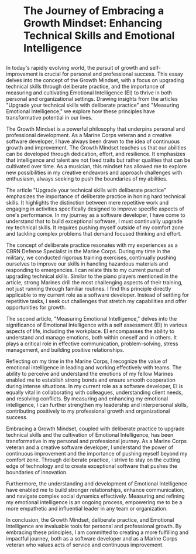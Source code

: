 
# <ol> The Journey of Embracing a Growth Mindset: Enhancing Technical Skills and Emotional Intelligence

In today's rapidly evolving world, the pursuit of growth and self-improvement is crucial for personal and professional success. This essay delves into the concept of the Growth Mindset, with a focus on upgrading technical skills through deliberate practice, and the importance of measuring and cultivating Emotional Intelligence (EI) to thrive in both personal and organizational settings. Drawing insights from the articles "Upgrade your technical skills with deliberate practice" and "Measuring Emotional Intelligence," we explore how these principles have transformative potential in our lives.

The Growth Mindset is a powerful philosophy that underpins personal and professional development. As a Marine Corps veteran and a creative software developer, I have always been drawn to the idea of continuous growth and improvement. The Growth Mindset teaches us that our abilities can be developed through dedication, effort, and resilience. It emphasizes that intelligence and talent are not fixed traits but rather qualities that can be cultivated over time. As a musician, this mindset has allowed me to explore new possibilities in my creative endeavors and approach challenges with enthusiasm, always seeking to push the boundaries of my abilities.

The article "Upgrade your technical skills with deliberate practice" emphasizes the importance of deliberate practice in honing hard technical skills. It highlights the distinction between mere repetitive work and engaging in activities specifically designed to improve specific aspects of one's performance. In my journey as a software developer, I have come to understand that to build exceptional software, I must continually upgrade my technical skills. It requires pushing myself outside of my comfort zone and tackling complex problems that demand focused thinking and effort.

The concept of deliberate practice resonates with my experiences as a CBRN Defense Specialist in the Marine Corps. During my time in the military, we conducted rigorous training exercises, continually pushing ourselves to improve our skills in handling hazardous materials and responding to emergencies. I can relate this to my current pursuit of upgrading technical skills. Similar to the piano players mentioned in the article, strong Marines drill the most challenging aspects of their training, not just running through familiar routines. I find this principle directly applicable to my current role as a software developer. Instead of settling for repetitive tasks, I seek out challenges that stretch my capabilities and offer opportunities for growth.

The second article, "Measuring Emotional Intelligence," delves into the significance of Emotional Intelligence with a self assessment (EI) in various aspects of life, including the workplace. EI encompasses the ability to understand and manage emotions, both within oneself and in others. It plays a critical role in effective communication, problem-solving, stress management, and building positive relationships.

Reflecting on my time in the Marine Corps, I recognize the value of emotional intelligence in leading and working effectively with teams. The ability to perceive and understand the emotions of my fellow Marines enabled me to establish strong bonds and ensure smooth cooperation during intense situations. In my current role as a software developer, EI is equally vital in collaborating with colleagues, understanding client needs, and resolving conflicts. By measuring and enhancing my emotional intelligence, I can further strengthen my leadership and interpersonal skills, contributing positively to my professional growth and organizational success.

Embracing a Growth Mindset, coupled with deliberate practice to upgrade technical skills and the cultivation of Emotional Intelligence, has been transformative in my personal and professional journey. As a Marine Corps veteran and a creative software developer, I understand the power of continuous improvement and the importance of pushing myself beyond my comfort zone. Through deliberate practice, I strive to stay on the cutting edge of technology and to create exceptional software that pushes the boundaries of innovation.

Furthermore, the understanding and development of Emotional Intelligence have enabled me to build stronger relationships, enhance communication, and navigate complex social dynamics effectively. Measuring and refining my emotional intelligence is an ongoing process, empowering me to be a more empathetic and influential leader in any team or organization.

In conclusion, the Growth Mindset, deliberate practice, and Emotional Intelligence are invaluable tools for personal and professional growth. By embracing these principles, I am committed to creating a more fulfilling and impactful journey, both as a software developer and as a Marine Corps veteran who values acts of service and continuous improvement.

</ol>